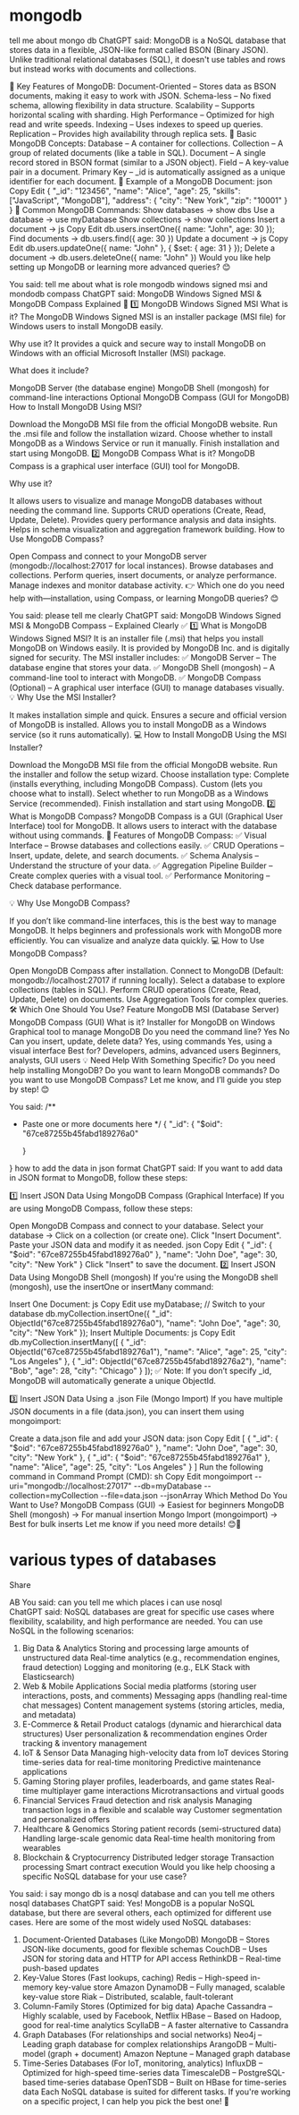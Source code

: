 # mongodb





tell me about mongo db
ChatGPT said:
MongoDB is a NoSQL database that stores data in a flexible, JSON-like format called BSON (Binary JSON). Unlike traditional relational databases (SQL), it doesn't use tables and rows but instead works with documents and collections.

🔹 Key Features of MongoDB:
Document-Oriented – Stores data as BSON documents, making it easy to work with JSON.
Schema-less – No fixed schema, allowing flexibility in data structure.
Scalability – Supports horizontal scaling with sharding.
High Performance – Optimized for high read and write speeds.
Indexing – Uses indexes to speed up queries.
Replication – Provides high availability through replica sets.
🔹 Basic MongoDB Concepts:
Database – A container for collections.
Collection – A group of related documents (like a table in SQL).
Document – A single record stored in BSON format (similar to a JSON object).
Field – A key-value pair in a document.
Primary Key – _id is automatically assigned as a unique identifier for each document.
🔹 Example of a MongoDB Document:
json
Copy
Edit
{
  "_id": "123456",
  "name": "Alice",
  "age": 25,
  "skills": ["JavaScript", "MongoDB"],
  "address": {
    "city": "New York",
    "zip": "10001"
  }
}
🔹 Common MongoDB Commands:
Show databases → show dbs
Use a database → use myDatabase
Show collections → show collections
Insert a document →
js
Copy
Edit
db.users.insertOne({ name: "John", age: 30 });
Find documents → db.users.find({ age: 30 })
Update a document →
js
Copy
Edit
db.users.updateOne({ name: "John" }, { $set: { age: 31 } });
Delete a document → db.users.deleteOne({ name: "John" })
Would you like help setting up MongoDB or learning more advanced queries? 😊

You said:
tell me about what is role mongodb windows signed msi and mondodb compass
ChatGPT said:
MongoDB Windows Signed MSI & MongoDB Compass Explained 🚀
1️⃣ MongoDB Windows Signed MSI
What is it?
The MongoDB Windows Signed MSI is an installer package (MSI file) for Windows users to install MongoDB easily.

Why use it?
It provides a quick and secure way to install MongoDB on Windows with an official Microsoft Installer (MSI) package.

What does it include?

MongoDB Server (the database engine)
MongoDB Shell (mongosh) for command-line interactions
Optional MongoDB Compass (GUI for MongoDB)
How to Install MongoDB Using MSI?

Download the MongoDB MSI file from the official MongoDB website.
Run the .msi file and follow the installation wizard.
Choose whether to install MongoDB as a Windows Service or run it manually.
Finish installation and start using MongoDB.
2️⃣ MongoDB Compass
What is it?
MongoDB Compass is a graphical user interface (GUI) tool for MongoDB.

Why use it?

It allows users to visualize and manage MongoDB databases without needing the command line.
Supports CRUD operations (Create, Read, Update, Delete).
Provides query performance analysis and data insights.
Helps in schema visualization and aggregation framework building.
How to Use MongoDB Compass?

Open Compass and connect to your MongoDB server (mongodb://localhost:27017 for local instances).
Browse databases and collections.
Perform queries, insert documents, or analyze performance.
Manage indexes and monitor database activity.
👉 Which one do you need help with—installation, using Compass, or learning MongoDB queries? 😊

You said:
please tell me clearly 
ChatGPT said:
MongoDB Windows Signed MSI & MongoDB Compass – Explained Clearly ✅
1️⃣ What is MongoDB Windows Signed MSI?
It is an installer file (.msi) that helps you install MongoDB on Windows easily.
It is provided by MongoDB Inc. and is digitally signed for security.
The MSI installer includes:
✅ MongoDB Server – The database engine that stores your data.
✅ MongoDB Shell (mongosh) – A command-line tool to interact with MongoDB.
✅ MongoDB Compass (Optional) – A graphical user interface (GUI) to manage databases visually.
💡 Why Use the MSI Installer?

It makes installation simple and quick.
Ensures a secure and official version of MongoDB is installed.
Allows you to install MongoDB as a Windows service (so it runs automatically).
💻 How to Install MongoDB Using the MSI Installer?

Download the MongoDB MSI file from the official MongoDB website.
Run the installer and follow the setup wizard.
Choose installation type:
Complete (installs everything, including MongoDB Compass).
Custom (lets you choose what to install).
Select whether to run MongoDB as a Windows Service (recommended).
Finish installation and start using MongoDB.
2️⃣ What is MongoDB Compass?
MongoDB Compass is a GUI (Graphical User Interface) tool for MongoDB.
It allows users to interact with the database without using commands.
🔹 Features of MongoDB Compass:
✅ Visual Interface – Browse databases and collections easily.
✅ CRUD Operations – Insert, update, delete, and search documents.
✅ Schema Analysis – Understand the structure of your data.
✅ Aggregation Pipeline Builder – Create complex queries with a visual tool.
✅ Performance Monitoring – Check database performance.

💡 Why Use MongoDB Compass?

If you don’t like command-line interfaces, this is the best way to manage MongoDB.
It helps beginners and professionals work with MongoDB more efficiently.
You can visualize and analyze data quickly.
💻 How to Use MongoDB Compass?

Open MongoDB Compass after installation.
Connect to MongoDB (Default: mongodb://localhost:27017 if running locally).
Select a database to explore collections (tables in SQL).
Perform CRUD operations (Create, Read, Update, Delete) on documents.
Use Aggregation Tools for complex queries.
🛠️ Which One Should You Use?
Feature	MongoDB MSI (Database Server)	MongoDB Compass (GUI)
What is it?	Installer for MongoDB on Windows	Graphical tool to manage MongoDB
Do you need the command line?	Yes	No
Can you insert, update, delete data?	Yes, using commands	Yes, using a visual interface
Best for?	Developers, admins, advanced users	Beginners, analysts, GUI users
💡 Need Help With Something Specific?
Do you need help installing MongoDB?
Do you want to learn MongoDB commands?
Do you want to use MongoDB Compass?
Let me know, and I’ll guide you step by step! 😊

You said:
/** 
* Paste one or more documents here
*/
{
  "_id": {
    "$oid": "67ce87255b45fabd189276a0"
    
  }
  
}    how to add the data in json format
ChatGPT said:
If you want to add data in JSON format to MongoDB, follow these steps:

1️⃣ Insert JSON Data Using MongoDB Compass (Graphical Interface)
If you are using MongoDB Compass, follow these steps:

Open MongoDB Compass and connect to your database.
Select your database → Click on a collection (or create one).
Click "Insert Document".
Paste your JSON data and modify it as needed.
json
Copy
Edit
{
   "_id": {
      "$oid": "67ce87255b45fabd189276a0"
   },
   "name": "John Doe",
   "age": 30,
   "city": "New York"
}
Click "Insert" to save the document.
2️⃣ Insert JSON Data Using MongoDB Shell (mongosh)
If you're using the MongoDB shell (mongosh), use the insertOne or insertMany command:

Insert One Document:
js
Copy
Edit
use myDatabase;  // Switch to your database
db.myCollection.insertOne({
   "_id": ObjectId("67ce87255b45fabd189276a0"),
   "name": "John Doe",
   "age": 30,
   "city": "New York"
});
Insert Multiple Documents:
js
Copy
Edit
db.myCollection.insertMany([
   {
      "_id": ObjectId("67ce87255b45fabd189276a1"),
      "name": "Alice",
      "age": 25,
      "city": "Los Angeles"
   },
   {
      "_id": ObjectId("67ce87255b45fabd189276a2"),
      "name": "Bob",
      "age": 28,
      "city": "Chicago"
   }
]);
✅ Note: If you don’t specify _id, MongoDB will automatically generate a unique ObjectId.

3️⃣ Insert JSON Data Using a .json File (Mongo Import)
If you have multiple JSON documents in a file (data.json), you can insert them using mongoimport:

Create a data.json file and add your JSON data:
json
Copy
Edit
[
   {
      "_id": { "$oid": "67ce87255b45fabd189276a0" },
      "name": "John Doe",
      "age": 30,
      "city": "New York"
   },
   {
      "_id": { "$oid": "67ce87255b45fabd189276a1" },
      "name": "Alice",
      "age": 25,
      "city": "Los Angeles"
   }
]
Run the following command in Command Prompt (CMD):
sh
Copy
Edit
mongoimport --uri="mongodb://localhost:27017" --db=myDatabase --collection=myCollection --file=data.json --jsonArray
Which Method Do You Want to Use?
MongoDB Compass (GUI) → Easiest for beginners
MongoDB Shell (mongosh) → For manual insertion
Mongo Import (mongoimport) → Best for bulk inserts
Let me know if you need more details! 😊🚀



# various types of databases



Share

AB
You said:
can you tell me which places i can use nosql   
ChatGPT said:
NoSQL databases are great for specific use cases where flexibility, scalability, and high performance are needed. You can use NoSQL in the following scenarios:

1. Big Data & Analytics
Storing and processing large amounts of unstructured data
Real-time analytics (e.g., recommendation engines, fraud detection)
Logging and monitoring (e.g., ELK Stack with Elasticsearch)
2. Web & Mobile Applications
Social media platforms (storing user interactions, posts, and comments)
Messaging apps (handling real-time chat messages)
Content management systems (storing articles, media, and metadata)
3. E-Commerce & Retail
Product catalogs (dynamic and hierarchical data structures)
User personalization & recommendation engines
Order tracking & inventory management
4. IoT & Sensor Data
Managing high-velocity data from IoT devices
Storing time-series data for real-time monitoring
Predictive maintenance applications
5. Gaming
Storing player profiles, leaderboards, and game states
Real-time multiplayer game interactions
Microtransactions and virtual goods
6. Financial Services
Fraud detection and risk analysis
Managing transaction logs in a flexible and scalable way
Customer segmentation and personalized offers
7. Healthcare & Genomics
Storing patient records (semi-structured data)
Handling large-scale genomic data
Real-time health monitoring from wearables
8. Blockchain & Cryptocurrency
Distributed ledger storage
Transaction processing
Smart contract execution
Would you like help choosing a specific NoSQL database for your use case?

You said:
i say mongo db is a nosql database and can you tell me others nosql databases
ChatGPT said:
Yes! MongoDB is a popular NoSQL database, but there are several others, each optimized for different use cases. Here are some of the most widely used NoSQL databases:

1. Document-Oriented Databases (Like MongoDB)
MongoDB – Stores JSON-like documents, good for flexible schemas
CouchDB – Uses JSON for storing data and HTTP for API access
RethinkDB – Real-time push-based updates
2. Key-Value Stores (Fast lookups, caching)
Redis – High-speed in-memory key-value store
Amazon DynamoDB – Fully managed, scalable key-value store
Riak – Distributed, scalable, fault-tolerant
3. Column-Family Stores (Optimized for big data)
Apache Cassandra – Highly scalable, used by Facebook, Netflix
HBase – Based on Hadoop, good for real-time analytics
ScyllaDB – A faster alternative to Cassandra
4. Graph Databases (For relationships and social networks)
Neo4j – Leading graph database for complex relationships
ArangoDB – Multi-model (graph + document)
Amazon Neptune – Managed graph database
5. Time-Series Databases (For IoT, monitoring, analytics)
InfluxDB – Optimized for high-speed time-series data
TimescaleDB – PostgreSQL-based time-series database
OpenTSDB – Built on HBase for time-series data
Each NoSQL database is suited for different tasks. If you're working on a specific project, I can help you pick the best one! 🚀














